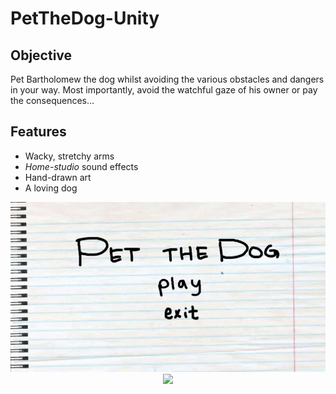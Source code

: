 # PetTheDog-Unity

## Objective
Pet Bartholomew the dog whilst avoiding the various obstacles and dangers in your way. Most importantly, avoid the watchful gaze of his owner or pay the consequences...

## Features
* Wacky, stretchy arms
* *Home-studio* sound effects
* Hand-drawn art
* A loving dog
<p align="center">
  <img src="/Images/titlescreen.gif"; width="600px"; height="auto";/>
  <br>
  <img src="/Images/extend.gif"; width="600px"; height="auto";/>
</p>

